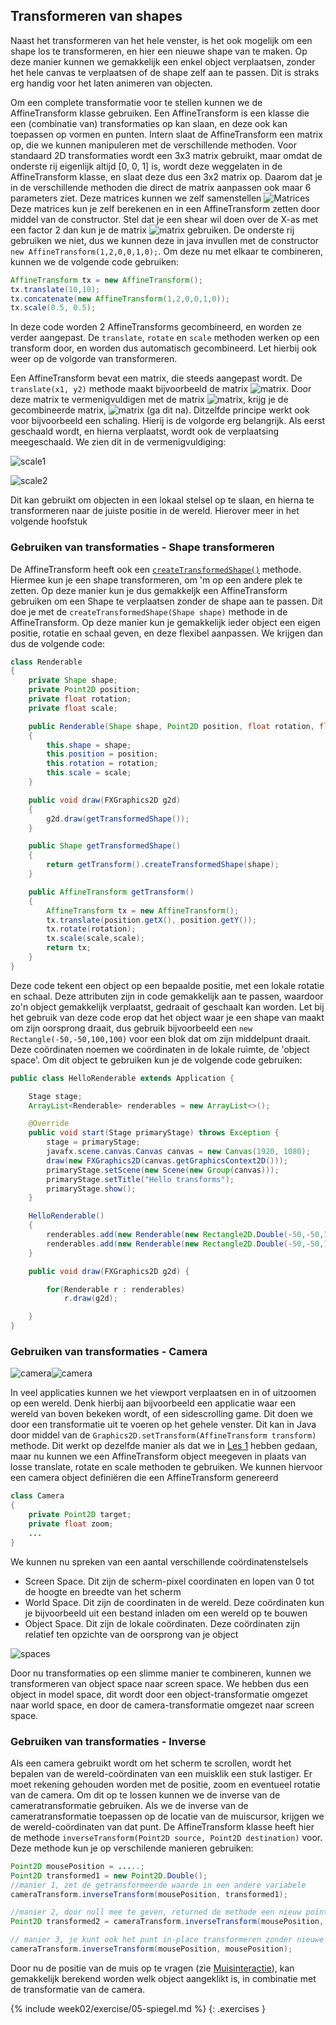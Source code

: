 ## Transformeren van shapes

Naast het transformeren van het hele venster, is het ook mogelijk om een shape los te transformeren, en hier een nieuwe shape van te maken. Op deze manier kunnen we gemakkelijk een enkel object verplaatsen, zonder het hele canvas te verplaatsen of de shape zelf aan te passen. Dit is straks erg handig voor het laten animeren van objecten.

Om een complete transformatie voor te stellen kunnen we de AffineTransform klasse gebruiken. Een AffineTransform is een klasse die een (combinatie van) transformaties op kan slaan, en deze ook kan toepassen op vormen en punten. Intern slaat de AffineTransform een matrix op, die we kunnen manipuleren met de verschillende methoden. Voor standaard 2D transformaties wordt een 3x3 matrix gebruikt, maar omdat de onderste rij eigenlijk altijd [0, 0, 1] is, wordt deze weggelaten in de AffineTransform klasse, en slaat deze dus een 3x2 matrix op. Daarom dat je in de verschillende methoden die direct de matrix aanpassen ook maar 6 parameters ziet. Deze matrices kunnen we zelf samenstellen
![Matrices](images/week02/transformmatrices.png)
Deze matrices kun je zelf berekenen en in een AffineTransform zetten door middel van de constructor. Stel dat je een shear wil doen over de X-as met een factor 2 dan kun je de matrix
![matrix](https://latex.codecogs.com/gif.download?%5Cbegin%7Bbmatrix%7D%201%20%26%202%20%26%200%20%5C%5C%200%20%26%201%20%26%200%20%5C%5C%200%20%26%200%20%26%201%20%5Cend%7Bbmatrix%7D) gebruiken. De onderste rij gebruiken we niet, dus we kunnen deze in java invullen met de constructor ```new AffineTransform(1,2,0,0,1,0);```. Om deze nu met elkaar te combineren, kunnen we de volgende code gebruiken:

```java
AffineTransform tx = new AffineTransform();
tx.translate(10,10);
tx.concatenate(new AffineTransform(1,2,0,0,1,0));
tx.scale(0.5, 0.5);
```
In deze code worden 2 AffineTransforms gecombineerd, en worden ze verder aangepast. De `translate`, `rotate` en `scale` methoden werken op een transform door, en worden dus automatisch gecombineerd. Let hierbij ook weer op de volgorde van transformeren.

<!-- _todo:_ matrixvermenigvuldigingen en volgorde-->
Een AffineTransform bevat een matrix, die steeds aangepast wordt. De `translate(x1, y2)` methode maakt bijvoorbeeld de matrix ![matrix](https://latex.codecogs.com/gif.download?%5Cbegin%7Bpmatrix%7D%201%20%26%200%20%26%20x1%20%5C%5C%200%20%26%201%20%26%20y1%20%5Cend%7Bpmatrix%7D). Door deze matrix te vermenigvuldigen met de matrix ![matrix](https://latex.codecogs.com/gif.download?%5Cbegin%7Bpmatrix%7D%201%20%26%200%20%26%20x2%20%5C%5C%200%20%26%201%20%26%20y2%20%5Cend%7Bpmatrix%7D), krijg je de gecombineerde matrix, ![matrix](https://latex.codecogs.com/gif.download?%5Cbegin%7Bpmatrix%7D%201%20%26%200%20%26%20x1+x2%20%5C%5C%200%20%26%201%20%26%20y1+y2%20%5Cend%7Bpmatrix%7D) (ga dit na). Ditzelfde principe werkt ook voor bijvoorbeeld een schaling. Hierij is de volgorde erg belangrijk. Als eerst geschaald wordt, en hierna verplaatst, wordt ook de verplaatsing meegeschaald. We zien dit in de vermenigvuldiging:

![scale1](https://latex.codecogs.com/gif.download?%5Cbegin%7Bpmatrix%7D%201%20%26%200%20%26%20x1%20%5C%5C%200%20%26%201%20%26%20y1%20%5Cend%7Bpmatrix%7D%20%5Ctimes%20%5Cbegin%7Bpmatrix%7D%20s%20%26%200%20%26%200%20%5C%5C%200%20%26%20s%20%26%200%20%5Cend%7Bpmatrix%7D%20%3D%20%5Cbegin%7Bpmatrix%7D%20s%20%26%200%20%26%20x1%20%5C%5C%200%20%26%20s%20%26%20y1%20%5Cend%7Bpmatrix%7D)

![scale2](https://latex.codecogs.com/gif.download?%5Cbegin%7Bpmatrix%7D%20s%20%26%200%20%26%200%20%5C%5C%200%20%26%20s%20%26%200%20%5Cend%7Bpmatrix%7D%20%5Ctimes%20%5Cbegin%7Bpmatrix%7D%201%20%26%200%20%26%20x1%20%5C%5C%200%20%26%201%20%26%20y1%20%5Cend%7Bpmatrix%7D%20%3D%20%5Cbegin%7Bpmatrix%7D%20s%20%26%200%20%26%20s%20%5Ctimes%20x1%20%5C%5C%200%20%26%20s%20%26%20s%20%5Ctimes%20y1%20%5Cend%7Bpmatrix%7D)

Dit kan gebruikt om objecten in een lokaal stelsel op te slaan, en hierna te transformeren naar de juiste positie in de wereld. Hierover meer in het volgende hoofstuk

### Gebruiken van transformaties - Shape transformeren

De AffineTransform heeft ook een [`createTransformedShape()`](https://docs.oracle.com/javase/7/docs/api/java/awt/geom/AffineTransform.html#createTransformedShape(java.awt.Shape)) methode. Hiermee kun je een shape transformeren, om 'm op een andere plek te zetten. Op deze manier kun je dus gemakkeljk een AffineTransform gebruiken om een Shape te verplaatsen zonder de shape aan te passen. Dit doe je met de `createTransformedShape(Shape shape)` methode in de AffineTransform. Op deze manier kun je gemakkelijk ieder object een eigen positie, rotatie en schaal geven, en deze flexibel aanpassen. We krijgen dan dus de volgende code:

```java
class Renderable
{
    private Shape shape;
    private Point2D position;
    private float rotation;
    private float scale;

    public Renderable(Shape shape, Point2D position, float rotation, float scale)
    {
        this.shape = shape;
        this.position = position;
        this.rotation = rotation;
        this.scale = scale;
    }

    public void draw(FXGraphics2D g2d)
    {
        g2d.draw(getTransformedShape());
    }

    public Shape getTransformedShape()
    {
        return getTransform().createTransformedShape(shape);
    }

    public AffineTransform getTransform()
    {
        AffineTransform tx = new AffineTransform();
        tx.translate(position.getX(), position.getY());
        tx.rotate(rotation);
        tx.scale(scale,scale);
        return tx;
    }
}
```

Deze code tekent een object op een bepaalde positie, met een lokale rotatie en schaal. Deze attributen zijn in code gemakkelijk aan te passen, waardoor zo'n object gemakkelijk verplaatst, gedraait of geschaalt kan worden. Let bij het gebruik van deze code erop dat het object waar je een shape van maakt om zijn oorsprong draait, dus gebruik bijvoorbeeld een `new Rectangle(-50,-50,100,100)` voor een blok dat om zijn middelpunt draait. Deze coördinaten noemen we coördinaten in de lokale ruimte, de 'object space'. Om dit object te gebruiken kun je de volgende code gebruiken:

```java
public class HelloRenderable extends Application {

    Stage stage;
    ArrayList<Renderable> renderables = new ArrayList<>();

    @Override
    public void start(Stage primaryStage) throws Exception {
        stage = primaryStage;
        javafx.scene.canvas.Canvas canvas = new Canvas(1920, 1080);
        draw(new FXGraphics2D(canvas.getGraphicsContext2D()));
        primaryStage.setScene(new Scene(new Group(canvas)));
        primaryStage.setTitle("Hello transforms");
        primaryStage.show();
    }

    HelloRenderable()
    {
        renderables.add(new Renderable(new Rectangle2D.Double(-50,-50,100,100), new Point2D.Double(400,400), 0.25f * (float)Math.PI, 0.75f));
        renderables.add(new Renderable(new Rectangle2D.Double(-50,-50,100,100), new Point2D.Double(600,400), -0.25f * (float)Math.PI, 1.75f));
    }

    public void draw(FXGraphics2D g2d) {

        for(Renderable r : renderables)
            r.draw(g2d);

    }
}
```

### Gebruiken van transformaties - Camera

![camera](images/week02/scroll.gif)![camera](images/week02/scroll2.gif)<!--http://prostheticknowledge.tumblr.com/post/118534852886/scroll-back-gaming-study-by-itaykeren-looks-at-the-->

In veel applicaties kunnen we het viewport verplaatsen en in of uitzoomen op een wereld. Denk hierbij aan bijvoorbeeld een applicatie waar een wereld van boven bekeken wordt, of een sidescrolling game. Dit doen we door een transformatie uit te voeren op het gehele venster. Dit kan in Java door middel van de `Graphics2D.setTransform(AffineTransform transform)` methode. Dit werkt op dezelfde manier als dat we in [Les 1](Les1#Transformaties) hebben gedaan, maar nu kunnen we een AffineTransform object meegeven in plaats van losse translate, rotate en scale methoden te gebruiken. We kunnen hiervoor een camera object definiëren die een AffineTransform genereerd

```java
class Camera
{
    private Point2D target;
    private float zoom;
    ...
}
```

We kunnen nu spreken van een aantal verschillende coördinatenstelsels

- Screen Space. Dit zijn de scherm-pixel coordinaten en lopen van 0 tot de hoogte en breedte van het scherm
- World Space. Dit zijn de coordinaten in de wereld. Deze coördinaten kun je bijvoorbeeld uit een bestand inladen om een wereld op te bouwen
- Object Space. Dit zijn de lokale coördinaten. Deze coördinaten zijn relatief ten opzichte van de oorsprong van je object

![spaces](images/week02/spaces.png)

Door nu transformaties op een slimme manier te combineren, kunnen we transformeren van object space naar screen space. We hebben dus een object in model space, dit wordt door een object-transformatie omgezet naar world space, en door de camera-transformatie omgezet naar screen space.

### Gebruiken van transformaties - Inverse

Als een camera gebruikt wordt om het scherm te scrollen, wordt het bepalen van de wereld-coördinaten van een muisklik een stuk lastiger. Er moet rekening gehouden worden met de positie, zoom en eventueel rotatie van de camera. Om dit op te lossen kunnen we de inverse van de cameratransformatie gebruiken. Als we de inverse van de cameratransformatie toepassen op de locatie van de muiscursor, krijgen we de wereld-coördinaten van dat punt. De AffineTransform klasse heeft hier de methode `inverseTransform(Point2D source, Point2D destination)` voor. Deze methode kun je op verschilende manieren gebruiken:

```java
Point2D mousePosition = .....;
Point2D transformed1 = new Point2D.Double();
//manier 1, zet de getransformeerde waarde in een andere variabele
cameraTransform.inverseTransform(mousePosition, transformed1);

//manier 2, door null mee te geven, returned de methode een nieuw point2D
Point2D transformed2 = cameraTransform.inverseTransform(mousePosition, null);

// manier 3, je kunt ook het punt in-place transformeren zonder nieuwe punten aan te maken
cameraTransform.inverseTransform(mousePosition, mousePosition);
```

Door nu de positie van de muis op te vragen (zie [Muisinteractie](#Muisinteractie)), kan gemakkelijk berekend worden welk object aangeklikt is, in combinatie met de transformatie van de camera.

{% include week02/exercise/05-spiegel.md %}
{: .exercises }

